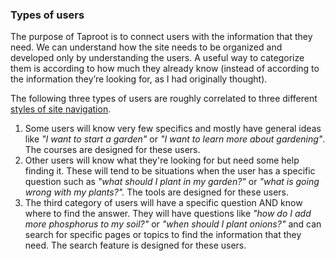 ### Types of users
The purpose of Taproot is to connect users with the information that they need. We can understand how the site needs to be organized and developed only by understanding the users. A useful way to categorize them is according to how much they already know (instead of according to the information they’re looking for, as I had originally thought). 

The following three types of users are roughly correlated to three different [styles of site navigation](/docs/Design/Navigation%20styles.md).

1. Some users will know very few specifics and mostly have general ideas like *"I want to start a garden"* or *"I want to learn more about gardening"*. The courses are designed for these users.
2. Other users will know what they're looking for but need some help finding it. These will tend to be situations when the user has a specific question such as *"what should I plant in my garden?"* or *"what is going wrong with my plants?".* The tools are designed for these users.
3. The third category of users will have a specific question AND know where to find the answer. They will have questions like *"how do I add more phosphorus to my soil?"* or *"when should I plant onions?"* and can search for specific pages or topics to find the information that they need. The search feature is designed for these users.